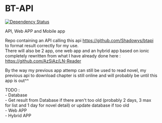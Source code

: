 # BT-API
[![Dependency Status](https://www.versioneye.com/user/projects/56a206f9c2ed7e000f0001b5/badge.svg?style=flat)](https://www.versioneye.com/user/projects/56a206f9c2ed7e000f0001b5)       	
        
API, Web APP and Mobile app			

Repo containing an API calling this api https://github.com/Shadowys/btapi to format result correctly for my use.		
There will also be 2 app, one web app and an hybrid app based on ionic completely rewritten from what I have already done here : https://github.com/AzSiAz/LN-Reader		

By the way my previous app attemp can still be used to read novel, my previous api to download chapter is still online and will probably be until this app is out^^

TODO : 		
	- Database      
	- Get result from Database if there aren't too old (probably 2 days, 3 max for list and 1 day for novel detail) or update database if too old		
	- Web APP		
	- Hybrid APP		